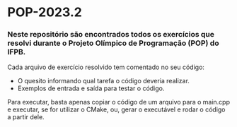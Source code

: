 # POP-2023.2

### Neste repositório são encontrados todos os exercícios que resolvi durante o Projeto Olímpico de Programação (POP) do IFPB.

Cada arquivo de exercício resolvido tem comentado no seu código:

- O quesito informando qual tarefa o código deveria realizar.
- Exemplos de entrada e saída para testar o código.

Para executar, basta apenas copiar o código de um arquivo para o main.cpp e executar, se for utilizar o CMake, ou, gerar o executável e rodar o código a partir dele.
